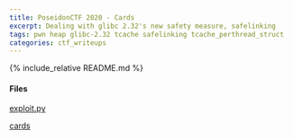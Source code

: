 ```yaml
---
title: PoseidonCTF 2020 - Cards
excerpt: Dealing with glibc 2.32's new safety measure, safelinking
tags: pwn heap glibc-2.32 tcache safelinking tcache_perthread_struct
categories: ctf_writeups
---
```

{% include_relative README.md %}
#### Files

[exploit.py](/downloads/poseidon20_cards/exploit.py)

[cards](/downloads/poseidon20_cards/cards)

